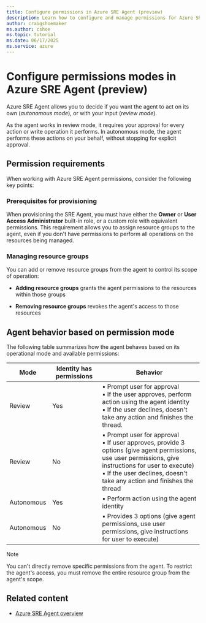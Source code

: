 ```yaml
---
title: Configure permissions in Azure SRE Agent (preview)
description: Learn how to configure and manage permissions for Azure SRE Agent to operate in review or autonomous modes when managing your resources.
author: craigshoemaker
ms.author: cshoe
ms.topic: tutorial
ms.date: 06/17/2025
ms.service: azure
---
```


# Configure permissions modes in Azure SRE Agent (preview)

Azure SRE Agent allows you to decide if you want the agent to act on its own (*autonomous mode*), or with your input (*review mode*).

As the agent works in review mode, it requires your approval for every action or write operation it performs. In autonomous mode, the agent performs these actions on your behalf, without stopping for explicit approval.

## Permission requirements

When working with Azure SRE Agent permissions, consider the following key points:

### Prerequisites for provisioning

When provisioning the SRE Agent, you must have either the **Owner** or **User Access Administrator** built-in role, or a custom role with equivalent permissions. This requirement allows you to assign resource groups to the agent, even if you don't have permissions to perform all operations on the resources being managed.

### Managing resource groups

You can add or remove resource groups from the agent to control its scope of operation:

- **Adding resource groups** grants the agent permissions to the resources within those groups

- **Removing resource groups** revokes the agent's access to those resources

## Agent behavior based on permission mode

The following table summarizes how the agent behaves based on its operational mode and available permissions:

| Mode | Identity has permissions | Behavior |
|---|---|---|
| Review | Yes  | ▪ Prompt user for approval<br>▪ If the user approves, perform action using the agent identity<br>▪ If the user declines, doesn't take any action and finishes the thread. |
| Review | No  | ▪ Prompt user for approval<br>▪ If user approves, provide 3 options (give agent permissions, use user permissions, give instructions for user to execute)<br>▪ If the user declines, doesn't take any action and finishes the thread |
| Autonomous | Yes | ▪ Perform action using the agent identity  |
| Autonomous | No | ▪ Provides 3 options (give agent permissions, use user permissions, give instructions for user to execute)  |

> [!NOTE]
> You can't directly remove specific permissions from the agent. To restrict the agent's access, you must remove the entire resource group from the agent's scope.

## Related content

- [Azure SRE Agent overview](overview.md)
